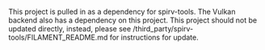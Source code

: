 This project is pulled in as a dependency for spirv-tools.  The Vulkan 
backend also has a dependency on this project. This project should not
be updated directly, instead, please see 
/third_party/spirv-tools/FILAMENT_README.md for instructions for
update.
